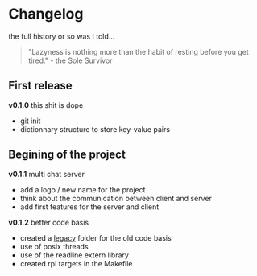 # Changelog

<summary>the full history or so was I told...</summary>

> "Lazyness is nothing more than the habit of resting before you get tired." - the Sole Survivor

## First release

**v0.1.0** this shit is dope

- git init
- dictionnary structure to store key-value pairs

## Begining of the project

**v0.1.1** multi chat server

- add a logo / new name for the project
- think about the communication between client and server
- add first features for the server and client

**v0.1.2** better code basis

- created a [legacy](legacy/) folder for the old code basis
- use of posix threads
- use of the readline extern library
- created rpi targets in the Makefile
